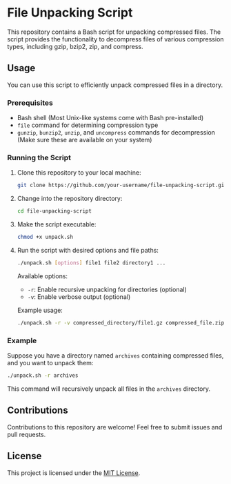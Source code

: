 
# File Unpacking Script

This repository contains a Bash script for unpacking compressed files. The script provides the functionality to decompress files of various compression types, including gzip, bzip2, zip, and compress.

## Usage

You can use this script to efficiently unpack compressed files in a directory.

### Prerequisites

- Bash shell (Most Unix-like systems come with Bash pre-installed)
- `file` command for determining compression type
- `gunzip`, `bunzip2`, `unzip`, and `uncompress` commands for decompression (Make sure these are available on your system)

### Running the Script

1. Clone this repository to your local machine:

   ```bash
   git clone https://github.com/your-username/file-unpacking-script.git
   ```

2. Change into the repository directory:

   ```bash
   cd file-unpacking-script
   ```

3. Make the script executable:

   ```bash
   chmod +x unpack.sh
   ```

4. Run the script with desired options and file paths:

   ```bash
   ./unpack.sh [options] file1 file2 directory1 ...
   ```

   Available options:
   
   - `-r`: Enable recursive unpacking for directories (optional)
   - `-v`: Enable verbose output (optional)

   Example usage:

   ```bash
   ./unpack.sh -r -v compressed_directory/file1.gz compressed_file.zip another_directory
   ```

### Example

Suppose you have a directory named `archives` containing compressed files, and you want to unpack them:

```bash
./unpack.sh -r archives
```

This command will recursively unpack all files in the `archives` directory.

## Contributions

Contributions to this repository are welcome! Feel free to submit issues and pull requests.

## License

This project is licensed under the [MIT License](LICENSE).